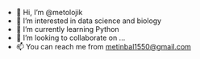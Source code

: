 - 👋 Hi, I’m @metolojik
- 👀 I’m interested in data science and biology
- 🌱 I’m currently learning Python
- 💞️ I’m looking to collaborate on ...
- 📫 You can reach me from metinbal1550@gmail.com

<!---
metolojik/metolojik is a ✨ special ✨ repository because its `README.md` (this file) appears on your GitHub profile.
You can click the Preview link to take a look at your changes.
--->
